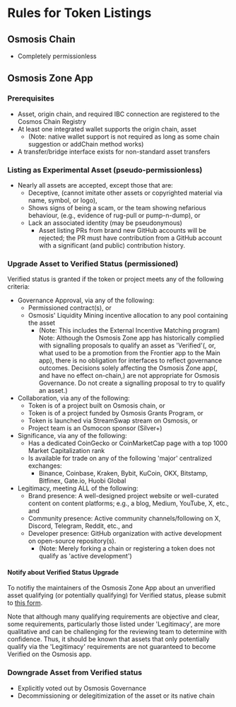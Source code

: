 # Rules for Token Listings

## Osmosis Chain
 - Completely permissionless

## Osmosis Zone App

### Prerequisites
 - Asset, origin chain, and required IBC connection are registered to the Cosmos Chain Registry
 - At least one integrated wallet supports the origin chain, asset
   - (Note: native wallet support is not required as long as some chain suggestion or addChain method works)
 - A transfer/bridge interface exists for non-standard asset transfers

### Listing as Experimental Asset (pseudo-permissionless)
 - Nearly all assets are accepted, except those that are:
   - Deceptive, (cannot imitate other assets or copyrighted material via name, symbol, or logo),
   - Shows signs of being a scam, or the team showing nefarious behaviour, (e.g., evidence of rug-pull or pump-n-dump), or
   - Lack an associated identity (may be pseudonymous)
     - Asset listing PRs from brand new GitHub accounts will be rejected; the PR must have contribution from a GitHub account with a significant (and public) contribution history.

### Upgrade Asset to Verified Status (permissioned)
Verified status is granted if the token or project meets any of the following criteria:
 - Governance Approval, via any of the following:
   - Permissioned contract(s), or
   - Osmosis' Liquidity Mining incentive allocation to any pool containing the asset
     - (Note: This includes the External Incentive Matching program)
     Note: Although the Osmosis Zone app has historically complied with signalling proposals to qualify an asset as 'Verified'(, or, what used to be a promotion from the Frontier app to the Main app), there is no obligation for interfaces to reflect governance outcomes. Decisions solely affecting the Osmosis Zone app(, and have no effect on-chain,) are not appropriate for Osmosis Governance. Do not create a signalling proposal to try to qualify an asset.)
 - Collaboration, via any of the following:
   - Token is of a project built on Osmosis chain, or
   - Token is of a project funded by Osmosis Grants Program, or
   - Token is launched via StreamSwap stream on Osmosis, or
   - Project team is an Osmocon sponsor (Silver+)
 - Significance, via any of the following:
   - Has a dedicated CoinGecko or CoinMarketCap page with a top 1000 Market Capitalization rank
   - Is available for trade on any of the following 'major' centralized exchanges:
     - Binance, Coinbase, Kraken, Bybit, KuCoin, OKX, Bitstamp, Bitfinex, Gate.io, Huobi Global 
 - Legitimacy, meeting ALL of the following:
   - Brand presence: A well-designed project website or well-curated content on content platforms; e.g., a blog, Medium, YouTube, X, etc., and
   - Community presence: Active community channels/following on X, Discord, Telegram, Reddit, etc., and
   - Developer presence: GitHub organization with active development on open-source repository(s).
     - (Note: Merely forking a chain or registering a token does not qualify as 'active development')
    
#### Notify about Verified Status Upgrade
To notifiy the maintainers of the Osmosis Zone App about an unverified asset qualifying (or potentially qualifying) for Verified status, please submit to [this form](https://forms.clickup.com/37420681/f/13nzm9-24693/ZHODANFHHWP198YVAM).

Note that although many qualifying requirements are objective and clear, some requirements, particularly those listed under 'Legitimacy', are more qualitative and can be challenging for the reviewing team to determine with confidence. Thus, it should be known that assets that only potentially qualify via the 'Legitimacy' requirements are not guaranteed to become Verified on the Osmosis app.

### Downgrade Asset from Verified status
 - Explicitly voted out by Osmosis Governance
 - Decommissioning or delegitimization of the asset or its native chain
